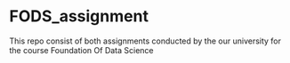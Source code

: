 # FODS_assignment
This repo consist of both assignments conducted by the our university for the course Foundation Of Data Science

